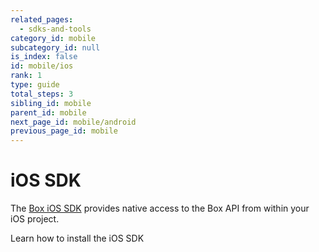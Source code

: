```yaml
---
related_pages:
  - sdks-and-tools
category_id: mobile
subcategory_id: null
is_index: false
id: mobile/ios
rank: 1
type: guide
total_steps: 3
sibling_id: mobile
parent_id: mobile
next_page_id: mobile/android
previous_page_id: mobile
---
```


# iOS SDK

The [Box iOS SDK][ios-sdk] provides native access to the Box API from
within your iOS project.

<CTA to='g://mobile/ios-quick-start'>Learn how to install the iOS SDK

</CTA>

[ios-sdk]: https://github.com/box/box-ios-sdk
